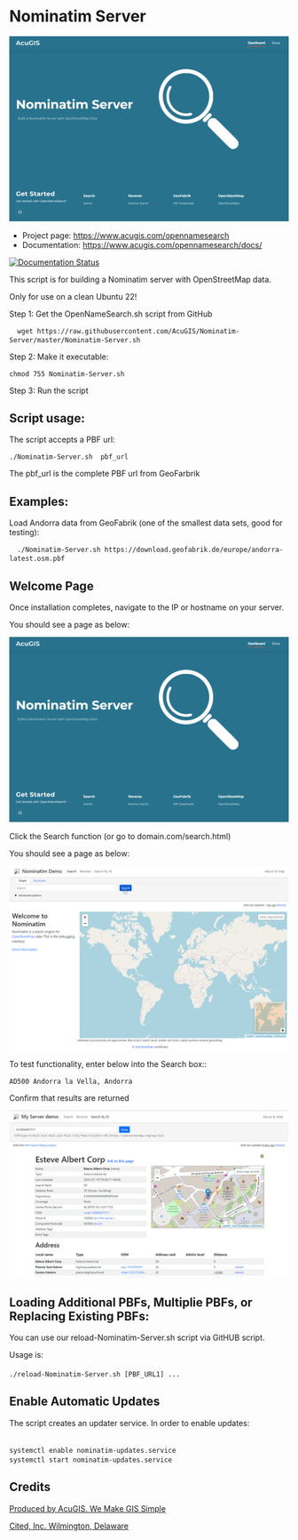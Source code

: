 # Nominatim Server

![OpenNameSearch](docs/Nominatim-Server.png)

* Project page: https://www.acugis.com/opennamesearch
* Documentation: https://www.acugis.com/opennamesearch/docs/

[![Documentation Status](https://readthedocs.org/projects/opennamesearch/badge/?version=latest)](https://opennamesearch.docs.acugis.com/en/latest/?badge=latest)

This script is for building a Nominatim server with OpenStreetMap data.

Only for use on a clean Ubuntu 22!

Step 1: Get the OpenNameSearch.sh script from GitHub

      wget https://raw.githubusercontent.com/AcuGIS/Nominatim-Server/master/Nominatim-Server.sh

Step 2: Make it executable:

    chmod 755 Nominatim-Server.sh

Step 3: Run the script

## Script usage:

The script accepts a PBF url:

    ./Nominatim-Server.sh  pbf_url

The pbf_url is the complete PBF url from GeoFarbrik

## Examples:

Load Andorra data from GeoFabrik (one of the smallest data sets, good for testing):

      ./Nominatim-Server.sh https://download.geofabrik.de/europe/andorra-latest.osm.pbf


## Welcome Page

Once installation completes, navigate to the IP or hostname on your server.

You should see a page as below:

![OpenNameSearch](docs/Nominatim-Server.png)

Click the Search function (or go to domain.com/search.html)

You should see a page as below:

![OpenNameSearch](docs/OpenNameSearch-Search.png)

To test functionality, enter below into the Search box::

	AD500 Andorra la Vella, Andorra

Confirm that results are returned


![OpenNameSearch](docs/Search-Results.png)
	


## Loading Additional PBFs, Multiplie PBFs, or Replacing Existing PBFs:

You can use our reload-Nominatim-Server.sh script via GitHUB script.

Usage is:
<code>	
./reload-Nominatim-Server.sh [PBF_URL1] ...
</code>

## Enable Automatic Updates

The script creates an updater service.  In order to enable updates:

<code>
systemctl enable nominatim-updates.service
systemctl start nominatim-updates.service
</code>

## Credits

[Produced by AcuGIS. We Make GIS Simple](https://www.acugis.com) 

[Cited, Inc. Wilmington, Delaware](https://citedcorp.com)
